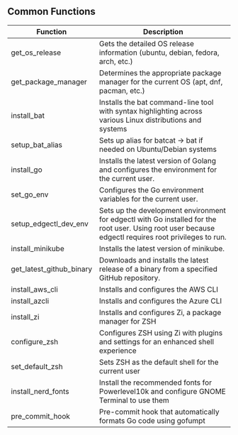 ## Common Functions

| Function | Description |
|---|---|
| get_os_release | Gets the detailed OS release information (ubuntu, debian, fedora, arch, etc.) |
| get_package_manager | Determines the appropriate package manager for the current OS (apt, dnf, pacman, etc.) |
| install_bat | Installs the bat command-line tool with syntax highlighting across various Linux distributions and systems |
| setup_bat_alias | Sets up alias for batcat -> bat if needed on Ubuntu/Debian systems |
| install_go | Installs the latest version of Golang and configures the environment for the current user. |
| set_go_env | Configures the Go environment variables for the current user. |
| setup_edgectl_dev_env | Sets up the development environment for edgectl with Go installed for the root user. Using root user because edgectl requires root privileges to run. |
| install_minikube | Installs the latest version of minikube. |
| get_latest_github_binary | Downloads and installs the latest release of a binary from a specified GitHub repository. |
| install_aws_cli | Installs and configures the AWS CLI |
| install_azcli | Installs and configures the Azure CLI |
| install_zi | Installs and configures Zi, a package manager for ZSH |
| configure_zsh | Configures ZSH using Zi with plugins and settings for an enhanced shell experience |
| set_default_zsh | Sets ZSH as the default shell for the current user |
| install_nerd_fonts | Install the recommended fonts for Powerlevel10k and configure GNOME Terminal to use them |
| pre_commit_hook | Pre-commit hook that automatically formats Go code using gofumpt |